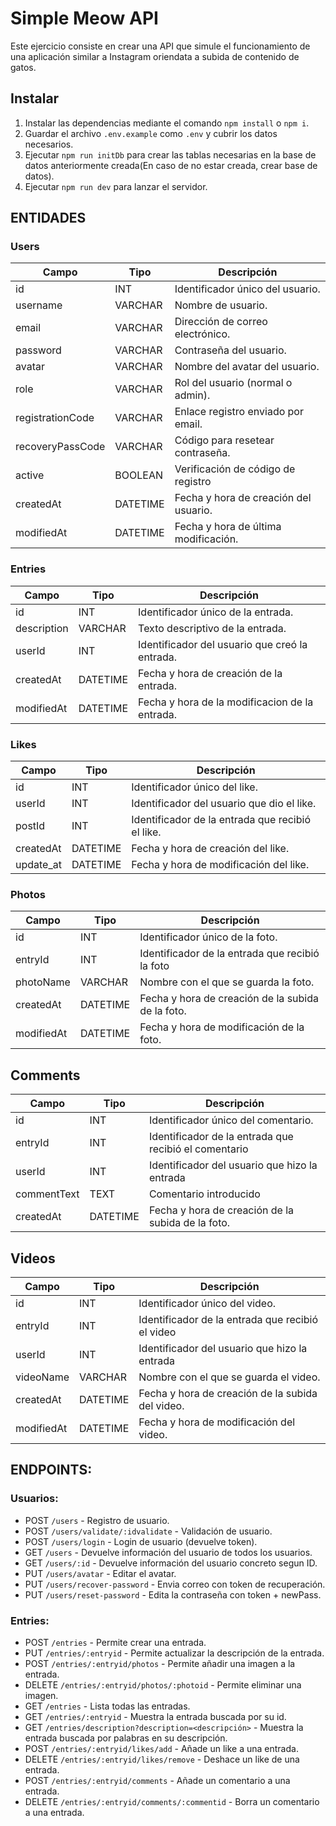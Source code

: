 # Simple Meow API

Este ejercicio consiste en crear una API que simule el funcionamiento de una aplicación similar a Instagram oriendata a subida de contenido de gatos.

## Instalar

1. Instalar las dependencias mediante el comando `npm install` o `npm i`.
2. Guardar el archivo `.env.example` como `.env` y cubrir los datos necesarios.
3. Ejecutar `npm run initDb` para crear las tablas necesarias en la base de datos anteriormente creada(En caso de no estar creada, crear base de datos).
4. Ejecutar `npm run dev` para lanzar el servidor.

## ENTIDADES

### Users

| Campo          | Tipo     | Descripción                           |
| ----------     | -------- | ------------------------------------- |
| id             | INT      | Identificador único del usuario.      |
| username       | VARCHAR  | Nombre de usuario.                    |
| email          | VARCHAR  | Dirección de correo electrónico.      |
| password       | VARCHAR  | Contraseña del usuario.               |
| avatar         | VARCHAR  | Nombre del avatar del usuario.        |
| role           | VARCHAR  | Rol del usuario (normal o admin).     |
|registrationCode| VARCHAR  | Enlace registro enviado por email.    |
|recoveryPassCode| VARCHAR  | Código para resetear contraseña.      |
| active         | BOOLEAN  | Verificación de código de registro    |
| createdAt      | DATETIME | Fecha y hora de creación del usuario. |
| modifiedAt     | DATETIME | Fecha y hora de última modificación.  |

### Entries

| Campo     | Tipo     | Descripción                                   |
| --------- | -------- | --------------------------------------------  |
| id        | INT      | Identificador único de la entrada.            |
|description| VARCHAR  | Texto descriptivo de la entrada.              |
| userId    | INT      | Identificador del usuario que creó la entrada.|
| createdAt | DATETIME | Fecha y hora de creación de la entrada.       |
| modifiedAt| DATETIME | Fecha y hora de la modificacion de la entrada.|


### Likes

| Campo     | Tipo     | Descripción                                      |
| --------- | -------- | --------------------------------------------     |
| id        | INT      | Identificador único del like.                    |
| userId   | INT      | Identificador del usuario que dio el like.       |
| postId   | INT      | Identificador de la entrada que recibió el like. |
| createdAt | DATETIME | Fecha y hora de creación del like.               |
| update_at | DATETIME | Fecha y hora de modificación del like.           |


### Photos

| Campo     | Tipo     | Descripción                                           |
| --------- | -------- | --------------------------------------------          |
| id        | INT      | Identificador único de la foto.                       |
| entryId   | INT      | Identificador de la entrada que recibió la foto       |
| photoName | VARCHAR  | Nombre con el que se guarda la foto.                  |
| createdAt | DATETIME | Fecha y hora de creación de la subida de la foto.     |
|modifiedAt | DATETIME | Fecha y hora de modificación de la foto.              |


## Comments
| Campo     | Tipo     | Descripción                                           |
| --------- | -------- | --------------------------------------------          |
| id        | INT      | Identificador único del comentario.                   |
| entryId   | INT      | Identificador de la entrada que recibió el comentario |
| userId    | INT      | Identificador del usuario que hizo la entrada         |
|commentText| TEXT     | Comentario introducido                                |
| createdAt | DATETIME | Fecha y hora de creación de la subida de la foto.     |


## Videos
| Campo     | Tipo     | Descripción                                           |
| --------- | -------- | --------------------------------------------          |
| id        | INT      | Identificador único del video.                        |
| entryId   | INT      | Identificador de la entrada que recibió el video      |
| userId    | INT      | Identificador del usuario que hizo la entrada         |
| videoName | VARCHAR  | Nombre con el que se guarda el video.                 |
| createdAt | DATETIME | Fecha y hora de creación de la subida del video.      |
|modifiedAt | DATETIME | Fecha y hora de modificación  del video.              |


## ENDPOINTS:

### Usuarios:

-   POST `/users` - Registro de usuario.
-   POST `/users/validate/:idvalidate` - Validación de usuario.
-   POST `/users/login` - Login de usuario (devuelve token).
-   GET `/users` - Devuelve información del usuario de todos los usuarios.
-   GET `/users/:id` - Devuelve información del usuario concreto segun ID.
-   PUT `/users/avatar` - Editar el avatar.
-   PUT `/users/recover-password` - Envia correo con token de recuperación.
-   PUT `/users/reset-password` - Edita la contraseña con token + newPass.


### Entries:

-   POST `/entries` - Permite crear una entrada.
-   PUT  `/entries/:entryid` - Permite actualizar la descripción de la entrada.
-   POST `/entries/:entryid/photos` - Permite añadir una imagen a la entrada.
-   DELETE `/entries/:entryid/photos/:photoid` - Permite eliminar una imagen.
-   GET `/entries` - Lista todas las entradas.
-   GET `/entries/:entryid` - Muestra la entrada buscada por su id.
-   GET `/entries/description?description=<descripción>` - Muestra la entrada buscada por palabras en su descripción.
-   POST `/entries/:entryid/likes/add` - Añade un like a una entrada.
-   DELETE `/entries/:entryid/likes/remove` - Deshace un like de una entrada.
-   POST `/entries/:entryid/comments`  - Añade un comentario a una entrada.
-   DELETE `/entries/:entryid/comments/:commentid` - Borra un comentario a una entrada.